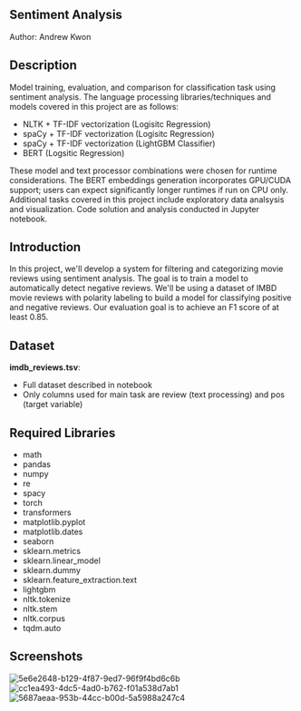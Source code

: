 ## Sentiment Analysis
Author: Andrew Kwon

## Description
Model training, evaluation, and comparison for classification task using sentiment analysis. The language processing libraries/techniques and models covered in this project are as follows:
- NLTK + TF-IDF vectorization (Logisitc Regression)
- spaCy + TF-IDF vectorization (Logisitc Regression)
- spaCy + TF-IDF vectorization (LightGBM Classifier)
- BERT (Logsitic Regression)

These model and text processor combinations were chosen for runtime considerations. The BERT embeddings generation incorporates GPU/CUDA support; users can expect significantly longer runtimes if run on CPU only. Additional tasks covered in this project include exploratory data analsysis and visualization. Code solution and analysis conducted in Jupyter notebook.

## Introduction
In this project, we'll develop a system for filtering and categorizing movie reviews using sentiment analysis. The goal is to train a model to automatically detect negative reviews. We'll be using a dataset of IMBD movie reviews with polarity labeling to build a model for classifying positive and negative reviews. Our evaluation goal is to achieve an F1 score of at least 0.85.

## Dataset
**imdb_reviews.tsv**:
- Full dataset described in notebook
- Only columns used for main task are review (text processing) and pos (target variable) 

## Required Libraries
- math
- pandas
- numpy
- re
- spacy
- torch
- transformers
- matplotlib.pyplot
- matplotlib.dates
- seaborn
- sklearn.metrics
- sklearn.linear_model
- sklearn.dummy
- sklearn.feature_extraction.text
- lightgbm
- nltk.tokenize
- nltk.stem
- nltk.corpus
- tqdm.auto

## Screenshots

![5e6e2648-b129-4f87-9ed7-96f9f4bd6c6b](https://github.com/adkwn1/sentiment_analysis/assets/119823114/5bca37c1-6385-4e8c-98ec-e72124a87f4d)
![cc1ea493-4dc5-4ad0-b762-f01a538d7ab1](https://github.com/adkwn1/sentiment_analysis/assets/119823114/30d3ce0e-010a-4530-8bb6-45114d31ecab)
![5687aeaa-953b-44cc-b00d-5a5988a247c4](https://github.com/adkwn1/sentiment_analysis/assets/119823114/57540f3c-0a7b-43f3-8849-4a7aac9df907)
